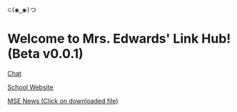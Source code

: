 <pre>
⊂(◉‿◉)つ
</pre>
# Welcome to Mrs. Edwards' Link Hub! (Beta v0.0.1)
[Chat][1]

[School Website][2]

<a href="./news.m3u" target="_blank">MSE News (Click on downloaded file)</a>

[1]: https://webchat.freenode.net/?channels=#MrsEdwardsChat "Made possible by Freenode IRC"
[2]: https://www.lcps.org/Page/108044 "Now online!"
